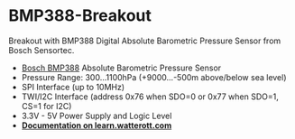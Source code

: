 # BMP388-Breakout
Breakout with BMP388 Digital Absolute Barometric Pressure Sensor from Bosch Sensortec.

* [Bosch BMP388](https://www.bosch-sensortec.com/bst/products/all_products/BMP388) Absolute Barometric Pressure Sensor
* Pressure Range: 300...1100hPa (+9000...-500m above/below sea level)
* SPI Interface (up to 10MHz)
* TWI/I2C Interface (address 0x76 when SDO=0 or 0x77 when SDO=1, CS=1 for I2C)
* 3.3V - 5V Power Supply and Logic Level
* **[Documentation on learn.watterott.com](http://learn.watterott.com/sensors/BMP388/)**

